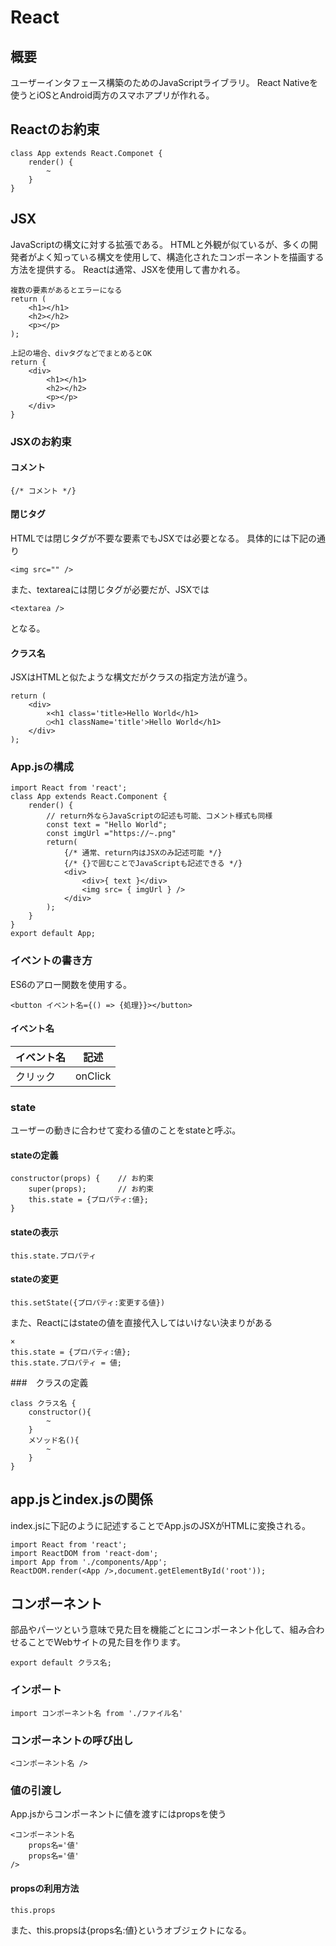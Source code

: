 # React
## 概要
ユーザーインタフェース構築のためのJavaScriptライブラリ。
React Nativeを使うとiOSとAndroid両方のスマホアプリが作れる。
## Reactのお約束
```
class App extends React.Componet {
    render() {
        ~
    }
}
```
## JSX
JavaScriptの構文に対する拡張である。
HTMLと外観が似ているが、多くの開発者がよく知っている構文を使用して、構造化されたコンポーネントを描画する方法を提供する。
Reactは通常、JSXを使用して書かれる。
```
複数の要素があるとエラーになる
return (
    <h1></h1>
    <h2></h2>
    <p></p>
);
```
```
上記の場合、divタグなどでまとめるとOK
return {
    <div>
        <h1></h1>
        <h2></h2>
        <p></p>
    </div>
}
```
### JSXのお約束
#### コメント
```
{/* コメント */}
```
#### 閉じタグ
HTMLでは閉じタグが不要な要素でもJSXでは必要となる。
具体的には下記の通り
```
<img src="" />
```
また、textareaには閉じタグが必要だが、JSXでは
```
<textarea />
```
となる。
#### クラス名
JSXはHTMLと似たような構文だがクラスの指定方法が違う。
```
return (
    <div>
        ×<h1 class='title>Hello World</h1>
        ○<h1 className='title'>Hello World</h1>
    </div>
);
```
### App.jsの構成
```
import React from 'react';
class App extends React.Component {
    render() {
        // return外ならJavaScriptの記述も可能、コメント様式も同様
        const text = "Hello World";
        const imgUrl ="https://~.png"
        return(
            {/* 通常、return内はJSXのみ記述可能 */}
            {/* {}で囲むことでJavaScriptも記述できる */}
            <div>
                <div>{ text }</div>
                <img src= { imgUrl } />
            </div>
        );
    }
}
export default App;
```
### イベントの書き方
ES6のアロー関数を使用する。
```
<button イベント名={() => {処理}}></button>
```
#### イベント名
|イベント名|記述
|--|--
|クリック|onClick

### state
ユーザーの動きに合わせて変わる値のことをstateと呼ぶ。
#### stateの定義
```
constructor(props) {    // お約束
    super(props);       // お約束
    this.state = {プロパティ:値};
}
```
#### stateの表示
```
this.state.プロパティ
```
#### stateの変更
```
this.setState({プロパティ:変更する値})
```
また、Reactにはstateの値を直接代入してはいけない決まりがある
```
×
this.state = {プロパティ:値};
this.state.プロパティ = 値;
```
###　クラスの定義
```
class クラス名 {
    constructor(){
        ~
    }
    メソッド名(){
        ~
    }
}
```
## app.jsとindex.jsの関係
index.jsに下記のように記述することでApp.jsのJSXがHTMLに変換される。
```
import React from 'react';
import ReactDOM from 'react-dom';
import App from './components/App';
ReactDOM.render(<App />,document.getElementById('root'));

```
## コンポーネント
部品やパーツという意味で見た目を機能ごとにコンポーネント化して、組み合わせることでWebサイトの見た目を作ります。
```
export default クラス名;
```
### インポート
```
import コンポーネント名 from './ファイル名'
```
### コンポーネントの呼び出し
```
<コンポーネント名 />
```
### 値の引渡し
App.jsからコンポーネントに値を渡すにはpropsを使う
```
<コンポーネント名
    props名='値'
    props名='値'
/>
```
#### propsの利用方法
```
this.props
```
また、this.propsは{props名:値}というオブジェクトになる。
